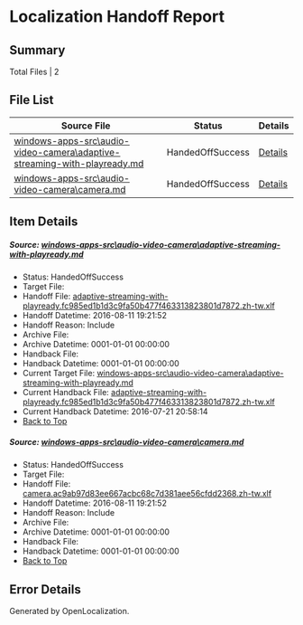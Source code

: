 # <a name='report-top'></a> Localization Handoff Report

## Summary
 Total Files | 2

## File List
 Source File | Status | Details 
 ----------- | ------ | ------- 
 [windows-apps-src\audio-video-camera\adaptive-streaming-with-playready.md](https://github.com/Microsoft/windows-apps/blob/8534598b1f3cf49b15a73d03f6f19e67877b25d0/windows-apps-src/audio-video-camera/adaptive-streaming-with-playready.md) | HandedOffSuccess | [Details](#22e430fd6dafe49fb3bf599fec91a9ab3dbd6b95157)
 [windows-apps-src\audio-video-camera\camera.md](https://github.com/Microsoft/windows-apps/blob/f9f85359bd24e0a642bf9cbe3c76f6bfac7866f8/windows-apps-src/audio-video-camera/camera.md) | HandedOffSuccess | [Details](#8759a7cdb1d516f9c88f866887861c2f28085b5b167)

## Item Details
##### <a name='22e430fd6dafe49fb3bf599fec91a9ab3dbd6b95157'></a> Source: [windows-apps-src\audio-video-camera\adaptive-streaming-with-playready.md](https://github.com/Microsoft/windows-apps/blob/8534598b1f3cf49b15a73d03f6f19e67877b25d0/windows-apps-src/audio-video-camera/adaptive-streaming-with-playready.md)
* Status: HandedOffSuccess
* Target File: 
* Handoff File: [adaptive-streaming-with-playready.fc985ed1b1d3c9fa50b477f463313823801d7872.zh-tw.xlf](https://github.com/Microsoft/WDG.handoff/blob/5c26a9f193bbb59362d9091c6c690ac69c6464ba/ol-handoff/Microsoft/windows-apps.zh-tw/master/adaptive-streaming-with-playready.fc985ed1b1d3c9fa50b477f463313823801d7872.zh-tw.xlf)
* Handoff Datetime: 2016-08-11 19:21:52
* Handoff Reason: Include
* Archive File: 
* Archive Datetime: 0001-01-01 00:00:00
* Handback File: 
* Handback Datetime: 0001-01-01 00:00:00
* Current Target File: [windows-apps-src\audio-video-camera\adaptive-streaming-with-playready.md](https://github.com/Microsoft/windows-apps.zh-tw/blob/260aba60a96962730a233f70140a354592e0041f/windows-apps-src/audio-video-camera/adaptive-streaming-with-playready.md)
* Current Handback File: [adaptive-streaming-with-playready.fc985ed1b1d3c9fa50b477f463313823801d7872.zh-tw.xlf](https://github.com/Microsoft/WDG.handback/blob/78ea240289e9b1be32edbf0f59a6691e482055fa/ol-handback/Microsoft/windows-apps.zh-tw/master/adaptive-streaming-with-playready.fc985ed1b1d3c9fa50b477f463313823801d7872.zh-tw.xlf)
* Current Handback Datetime: 2016-07-21 20:58:14
* [Back to Top](#report-top)

##### <a name='8759a7cdb1d516f9c88f866887861c2f28085b5b167'></a> Source: [windows-apps-src\audio-video-camera\camera.md](https://github.com/Microsoft/windows-apps/blob/f9f85359bd24e0a642bf9cbe3c76f6bfac7866f8/windows-apps-src/audio-video-camera/camera.md)
* Status: HandedOffSuccess
* Target File: 
* Handoff File: [camera.ac9ab97d83ee667acbc68c7d381aee56cfdd2368.zh-tw.xlf](https://github.com/Microsoft/WDG.handoff/blob/5c26a9f193bbb59362d9091c6c690ac69c6464ba/ol-handoff/Microsoft/windows-apps.zh-tw/master/camera.ac9ab97d83ee667acbc68c7d381aee56cfdd2368.zh-tw.xlf)
* Handoff Datetime: 2016-08-11 19:21:52
* Handoff Reason: Include
* Archive File: 
* Archive Datetime: 0001-01-01 00:00:00
* Handback File: 
* Handback Datetime: 0001-01-01 00:00:00
* [Back to Top](#report-top)


## Error Details

Generated by OpenLocalization.
